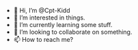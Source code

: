 - 👋 Hi, I’m @Cpt-Kidd
- 👀 I’m interested in things.
- 🌱 I’m currently learning some stuff.
- 💞️ I’m looking to collaborate on something.
- 📫 How to reach me?

<!---
Cpt-Kidd/Cpt-Kidd is a ✨ special ✨ repository because its `README.md` (this file) appears on your GitHub profile.
You can click the Preview link to take a look at your changes.
--->
